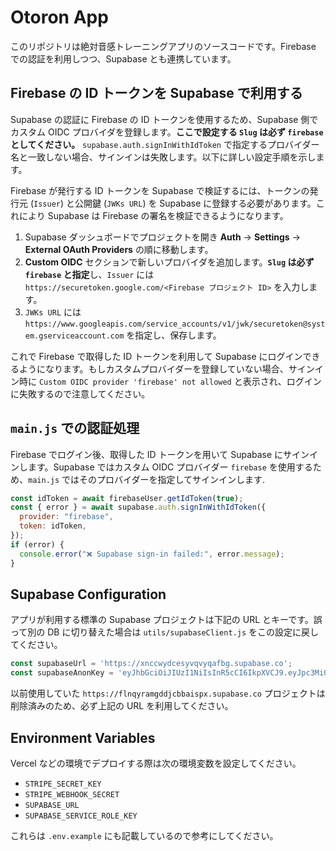 # Otoron App

このリポジトリは絶対音感トレーニングアプリのソースコードです。Firebase での認証を利用しつつ、Supabase とも連携しています。

## Firebase の ID トークンを Supabase で利用する

Supabase の認証に Firebase の ID トークンを使用するため、Supabase 側でカスタム OIDC プロバイダを登録します。**ここで設定する `Slug` は必ず `firebase` としてください。** `supabase.auth.signInWithIdToken` で指定するプロバイダー名と一致しない場合、サインインは失敗します。以下に詳しい設定手順を示します。

Firebase が発行する ID トークンを Supabase で検証するには、トークンの発行元 (`Issuer`) と公開鍵 (`JWKs URL`) を Supabase に登録する必要があります。これにより Supabase は Firebase の署名を検証できるようになります。

1. Supabase ダッシュボードでプロジェクトを開き **Auth** → **Settings** → **External OAuth Providers** の順に移動します。
2. **Custom OIDC** セクションで新しいプロバイダを追加します。**`Slug` は必ず `firebase` と指定**し、`Issuer` には `https://securetoken.google.com/<Firebase プロジェクト ID>` を入力します。
3. `JWKs URL` には `https://www.googleapis.com/service_accounts/v1/jwk/securetoken@system.gserviceaccount.com` を指定し、保存します。

これで Firebase で取得した ID トークンを利用して Supabase にログインできるようになります。もしカスタムプロバイダーを登録していない場合、サインイン時に `Custom OIDC provider 'firebase' not allowed` と表示され、ログインに失敗するので注意してください。

## `main.js` での認証処理

Firebase でログイン後、取得した ID トークンを用いて Supabase にサインインします。Supabase ではカスタム OIDC プロバイダー `firebase` を使用するため、`main.js` ではそのプロバイダーを指定してサインインします.

```javascript
const idToken = await firebaseUser.getIdToken(true);
const { error } = await supabase.auth.signInWithIdToken({
  provider: "firebase",
  token: idToken,
});
if (error) {
  console.error("❌ Supabase sign-in failed:", error.message);
}
```

## Supabase Configuration

アプリが利用する標準の Supabase プロジェクトは下記の URL とキーです。誤って別の DB に切り替えた場合は `utils/supabaseClient.js` をこの設定に戻してください。

```javascript
const supabaseUrl = 'https://xnccwydcesyvqvyqafbg.supabase.co';
const supabaseAnonKey = 'eyJhbGciOiJIUzI1NiIsInR5cCI6IkpXVCJ9.eyJpc3MiOiJzdXBhYmFzZSIsInJlZiI6InhuY2N3eWRjZXN5dnF2eXFhZmJnIiwicm9sZSI6ImFub24iLCJpYXQiOjE3NDY4MDExMTEsImV4cCI6MjA2MjM3NzExMX0.84ELOFGZFJaBNaiHM4roAVmw4o4JMEj4mHnxox1k7Gs';
```

以前使用していた `https://flnqyramgddjcbbaispx.supabase.co` プロジェクトは削除済みのため、必ず上記の URL を利用してください。


## Environment Variables

Vercel などの環境でデプロイする際は次の環境変数を設定してください。

- `STRIPE_SECRET_KEY`
- `STRIPE_WEBHOOK_SECRET`
- `SUPABASE_URL`
- `SUPABASE_SERVICE_ROLE_KEY`

これらは `.env.example` にも記載しているので参考にしてください。
